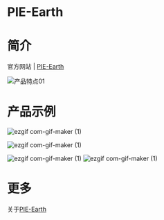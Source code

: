 # PIE-Earth

# 简介
官方网站 | [PIE-Earth](http://ds.piesat.cn:20003/piemap/#/)


![产品特点01](https://user-images.githubusercontent.com/85090601/132151458-2014ea9a-7766-4891-89c7-f875de4b1570.png)
# 产品示例

![ezgif com-gif-maker (1)](https://user-images.githubusercontent.com/85090601/141929725-3a9f216b-d2ce-436f-ac08-58cf858811aa.gif)

![ezgif com-gif-maker (1)](https://user-images.githubusercontent.com/85090601/141930334-0e90ae50-7c8f-4245-b71c-fb8daacce2a8.gif)

![ezgif com-gif-maker (1)](https://user-images.githubusercontent.com/85090601/141930424-6d67b657-c56b-4243-be4b-fd9a9a539888.gif)
![ezgif com-gif-maker (1)](https://user-images.githubusercontent.com/85090601/141930438-7523d1e8-fd90-405f-bc18-e4fb0b789006.gif)


# 更多

关于[PIE-Earth](https://engine.piesat.cn/#/)







